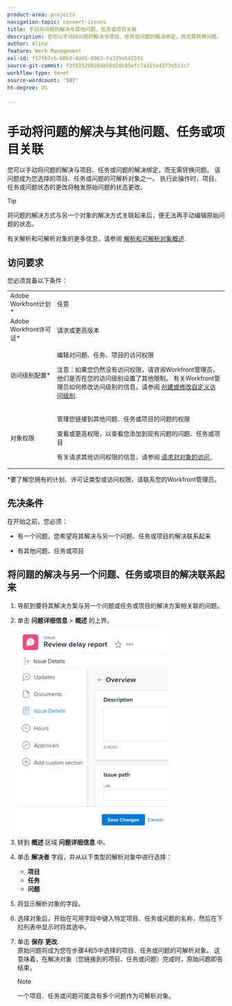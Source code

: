 ```yaml
---
product-area: projects
navigation-topic: convert-issues
title: 手动将问题的解决与其他问题、任务或项目关联
description: 您可以手动将问题的解决与项目、任务或问题的解决绑定，而无需转换问题。 该问题成为您选择的项目、任务或问题的可解析对象之一。 执行此操作时，项目、任务或问题状态的更改将触发原始问题的状态更改。
author: Alina
feature: Work Management
exl-id: f57f67cb-60b3-4a95-9963-fa339e542551
source-git-commit: f2f825280204b56d2dc85efc7a315a4377e551c7
workflow-type: tm+mt
source-wordcount: '507'
ht-degree: 0%

---
```


# 手动将问题的解决与其他问题、任务或项目关联

您可以手动将问题的解决与项目、任务或问题的解决绑定，而无需转换问题。 该问题成为您选择的项目、任务或问题的可解析对象之一。 执行此操作时，项目、任务或问题状态的更改将触发原始问题的状态更改。

>[!TIP]
>
>将问题的解决方式与另一个对象的解决方式关联起来后，便无法再手动编辑原始问题的状态。

有关解析和可解析对象的更多信息，请参阅 [解析和可解析对象概述](../../../manage-work/issues/convert-issues/resolving-and-resolvable-objects.md).

## 访问要求

您必须具备以下条件：

<table style="table-layout:auto"> 
 <col> 
 <col> 
 <tbody> 
  <tr> 
   <td role="rowheader">Adobe Workfront计划*</td> 
   <td> <p>任意 </p> </td> 
  </tr> 
  <tr> 
   <td role="rowheader">Adobe Workfront许可证*</td> 
   <td> <p>请求或更高版本</p> </td> 
  </tr> 
  <tr> 
   <td role="rowheader">访问级别配置*</td> 
   <td> <p>编辑对问题、任务、项目的访问权限</p> <p>注意：如果您仍然没有访问权限，请咨询Workfront管理员，他们是否在您的访问级别设置了其他限制。 有关Workfront管理员如何修改访问级别的信息，请参阅 <a href="../../../administration-and-setup/add-users/configure-and-grant-access/create-modify-access-levels.md" class="MCXref xref">创建或修改自定义访问级别</a>.</p> </td> 
  </tr> 
  <tr> 
   <td role="rowheader">对象权限</td> 
   <td> <p>管理您链接到其他问题、任务或项目的问题的权限</p> <p>查看或更高权限，以查看您添加到现有问题的问题、任务或项目</p> <p>有关请求其他访问权限的信息，请参阅 <a href="../../../workfront-basics/grant-and-request-access-to-objects/request-access.md" class="MCXref xref">请求对对象的访问 </a>.</p> </td> 
  </tr> 
 </tbody> 
</table>

&#42;要了解您拥有的计划、许可证类型或访问权限，请联系您的Workfront管理员。

## 先决条件

在开始之前，您必须：

* 有一个问题，您希望将其解决与另一个问题、任务或项目的解决联系起来

* 有其他问题、任务或项目

## 将问题的解决与另一个问题、任务或项目的解决联系起来

1. 导航到要将其解决方案与另一个问题或任务或项目的解决方案相关联的问题。
1. 单击 **问题详细信息** > **概述** 的上界。

   ![](assets/qs-issue-details-icon-expanded-with-overview-section-350x462.png)

1. 转到 **概述** 区域 **问题详细信息** 中。
1. 单击 **解决者** 字段，并从以下类型的解析对象中进行选择：  

   * **项目**
   * **任务**
   * **问题**

1. 将显示解析对象的字段。
1. 选择对象后，开始在可用字段中键入特定项目、任务或问题的名称，然后在下拉列表中显示时将其选中。
1. 单击 **保存** **更改**.\
   原始问题将成为您在步骤4和5中选择的项目、任务或问题的可解析对象。 这意味着，在解决对象（您链接到的项目、任务或问题）完成时，原始问题即告结束。

   >[!NOTE]
   >
   >一个项目、任务或问题可能具有多个问题作为可解析对象。

 
